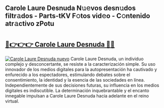 ## Carole Laure Desnuda N𝚞𝚎vos desn𝚞dos filtr𝚊dos - Parts-tKV F𝚘tos vid𝚎o - C𝚘ntenido atr𝚊ctivo zPotu

# <h2><a href="http://mb6pst.tromn.icu/?c=Carole+Laure+Desnuda">🔗👉👉👉 Carole Laure Desnuda 🔗🔗</a></h2>

[![Carole Laure Desnuda nuevo](https://i.imgur.com/pEAQMta.gif)](http://mb6pst.tromn.icu/?c=Carole+Laure+Desnuda)
Carole Laure Desnuda, un individuo complejo y desconcertante, se resiste a la caracterización simple. Su uso innovador de los medios digitales para la autopresentación ha cautivado y enfurecido a los espectadores, estimulando debates sobre el consentimiento, la identidad y la esencia de las sociedades en línea. Independientemente de sus decisiones futuras, su influencia en los medios digitales es indiscutible. La determinación inquebrantable y el encanto innegable impulsan a Carole Laure Desnuda hacia adelante en el reino virtual.
